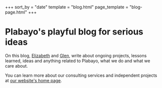 +++
sort_by = "date"
template = "blog.html"
page_template = "blog-page.html"
+++

# Plabayo's playful blog for serious ideas

On this blog, [Elizabeth](https://elizadc.me) and [Glen](https://glendc.com/), write about ongoing projects, lessons learned,
ideas and anything related to Plabayo, what we do and what we care about.

You can learn more about our consulting services and independent projects at [our website's home page](/).